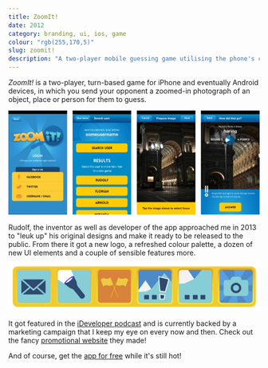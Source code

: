 ```yaml
---
title: ZoomIt!
date: 2012
category: branding, ui, ios, game
colour: "rgb(255,170,5)"
slug: zoomit!
description: "A two-player mobile guessing game utilising the phone's camera roll as well as the player's imagination."
---
```


_ZoomIt!_ is a two-player, turn-based game for iPhone and eventually Android devices, in which you send your opponent a zoomed-in photograph of an object, place or person for them to guess.

![ZoomIt! New Game Flow](screenshots.jpg)

Rudolf, the inventor as well as developer of the app approached me in 2013 to "leuk up" his original designs and make it ready to be released to the public. From there it got a new logo, a refreshed colour palette, a dozen of new UI elements and a couple of sensible features more.

![ZoomIt! Icons](indicators.png)

It got featured in the [iDeveloper podcast](http://ideveloper.co/podcast095/) and is currently backed by a marketing campaign that I keep my eye on every now and then. Check out the fancy [promotional website](http://playzoomit.com) they made!

And of course, get the [app for free](https://itunes.apple.com/app/zoomit!/id612470010) while it's still hot!